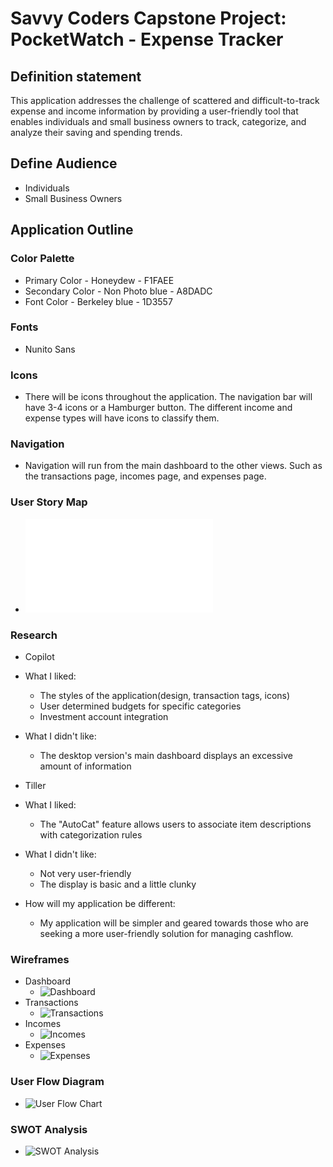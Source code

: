 # Savvy Coders Capstone Project: PocketWatch - Expense Tracker

## Definition statement
This application addresses the challenge of scattered and difficult-to-track expense and income
information by providing a user-friendly tool that enables individuals and small business owners to
track, categorize, and analyze their saving and spending trends.

## Define Audience
* Individuals
* Small Business Owners

## Application Outline

### Color Palette
* Primary Color - Honeydew - F1FAEE
* Secondary Color - Non Photo blue - A8DADC
* Font Color - Berkeley blue - 1D3557

### Fonts
* Nunito Sans

### Icons
* There will be icons throughout the application. The navigation bar will have 3-4 icons or a
Hamburger button. The different income and expense types will have icons to classify them.

### Navigation
* Navigation will run from the main dashboard to the other views. Such as the transactions page,
incomes page, and expenses page.

### User Story Map
* ![User Story Map](UserStoryMap.pdf)

### Research
* Copilot
* What I liked:
    * The styles of the application(design, transaction tags, icons)
    * User determined budgets for specific categories
    * Investment account integration
* What I didn't like:
    * The desktop version's main dashboard displays an excessive amount of information

* Tiller
* What I liked:
    * The "AutoCat" feature allows users to associate item descriptions with categorization rules
* What I didn't like:
    * Not very user-friendly
    * The display is basic and a little clunky

* How will my application be different:
    * My application will be simpler and geared towards those who are seeking a more user-friendly solution for managing cashflow.

### Wireframes
* Dashboard
    * ![Dashboard](Dashboard-Wireframe.png)
* Transactions
    * ![Transactions](Transactions-Wireframe.png)
* Incomes
    * ![Incomes](Incomes-Wireframe.png)
* Expenses
    * ![Expenses](Expenses-Wireframe.png)

### User Flow Diagram
* ![User Flow Chart](UserFlowChart.png)

### SWOT Analysis
* ![SWOT Analysis](SWOTAnalysis.png)
